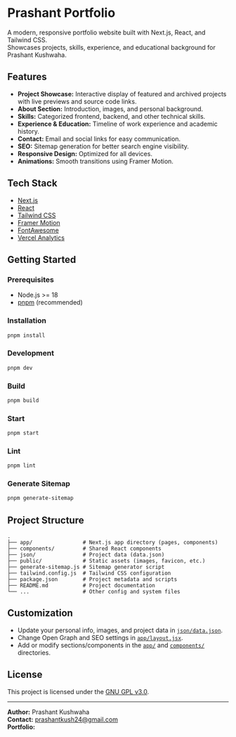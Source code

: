 # Prashant Portfolio

A modern, responsive portfolio website built with Next.js, React, and Tailwind CSS.  
Showcases projects, skills, experience, and educational background for Prashant Kushwaha.

## Features

- **Project Showcase:** Interactive display of featured and archived projects with live previews and source code links.
- **About Section:** Introduction, images, and personal background.
- **Skills:** Categorized frontend, backend, and other technical skills.
- **Experience & Education:** Timeline of work experience and academic history.
- **Contact:** Email and social links for easy communication.
- **SEO:** Sitemap generation for better search engine visibility.
- **Responsive Design:** Optimized for all devices.
- **Animations:** Smooth transitions using Framer Motion.

## Tech Stack

- [Next.js](https://nextjs.org/)
- [React](https://react.dev/)
- [Tailwind CSS](https://tailwindcss.com/)
- [Framer Motion](https://www.framer.com/motion/)
- [FontAwesome](https://fontawesome.com/)
- [Vercel Analytics](https://vercel.com/analytics)

## Getting Started

### Prerequisites

- Node.js >= 18
- [pnpm](https://pnpm.io/) (recommended)

### Installation

```sh
pnpm install
```

### Development

```sh
pnpm dev
```

### Build

```sh
pnpm build
```

### Start

```sh
pnpm start
```

### Lint

```sh
pnpm lint
```

### Generate Sitemap

```sh
pnpm generate-sitemap
```

## Project Structure

```
.
├── app/                # Next.js app directory (pages, components)
├── components/         # Shared React components
├── json/               # Project data (data.json)
├── public/             # Static assets (images, favicon, etc.)
├── generate-sitemap.js # Sitemap generator script
├── tailwind.config.js  # Tailwind CSS configuration
├── package.json        # Project metadata and scripts
├── README.md           # Project documentation
└── ...                 # Other config and system files
```

## Customization

- Update your personal info, images, and project data in [`json/data.json`](json/data.json).
- Change Open Graph and SEO settings in [`app/layout.jsx`](app/layout.jsx).
- Add or modify sections/components in the [`app/`](app/) and [`components/`](components/) directories.

## License

This project is licensed under the [GNU GPL v3.0](LICENSE).

---

**Author:** Prashant Kushwaha  
**Contact:** [prashantkush24@gmail.com](mailto:prashantkush24@gmail.com)  
**Portfolio:** []() <!-- Replace with your actual domain -->
